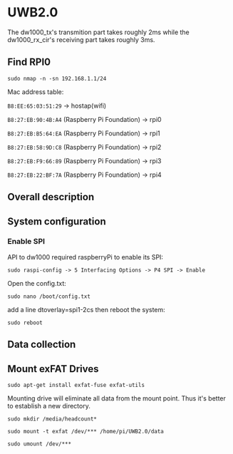 # UWB2.0
The dw1000_tx's transmition part takes roughly 2ms while the dw1000_rx_cir's receiving part takes roughly 3ms.

## Find RPI0
```
sudo nmap -n -sn 192.168.1.1/24
```
Mac address table: 

`B8:EE:65:03:51:29` -> hostap(wifi)

`B8:27:EB:90:4B:A4` (Raspberry Pi Foundation) -> rpi0

`B8:27:EB:B5:64:EA` (Raspberry Pi Foundation) -> rpi1

`B8:27:EB:58:9D:C8` (Raspberry Pi Foundation) -> rpi2

`B8:27:EB:F9:66:89` (Raspberry Pi Foundation) -> rpi3

`B8:27:EB:22:BF:7A` (Raspberry Pi Foundation) -> rpi4

## Overall description

## System configuration
### Enable SPI
API to dw1000 required raspberryPi to enable its SPI:

```
sudo raspi-config -> 5 Interfacing Options -> P4 SPI -> Enable
```

Open the config.txt:

```
sudo nano /boot/config.txt
```

add a line dtoverlay=spi1-2cs
then reboot the system:

```
sudo reboot
```

## Data collection


## Mount exFAT Drives
```
sudo apt-get install exfat-fuse exfat-utils
```
Mounting drive will eliminate all data from the mount point. Thus it's better to establish a new directory. 
```
sudo mkdir /media/headcount*
```
```
sudo mount -t exfat /dev/*** /home/pi/UWB2.0/data
```
```
sudo umount /dev/***
```
